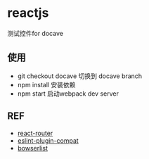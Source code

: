 # reactjs
测试控件for docave

## 使用
- git checkout docave 切换到 docave branch
- npm install 安装依赖
- npm start  启动webpack dev server

## REF
- [react-router](https://reacttraining.com/react-router/web/example/basic)
- [eslint-plugin-compat](https://github.com/amilajack/eslint-plugin-compat)
- [bowserlist](https://github.com/ai/browserslist)
